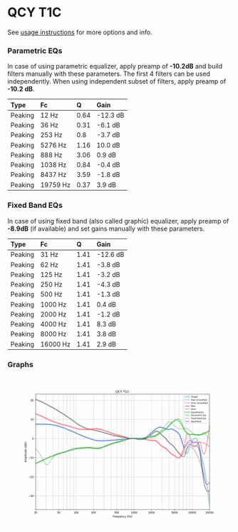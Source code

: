 # QCY T1C
See [usage instructions](https://github.com/jaakkopasanen/AutoEq#usage) for more options and info.

### Parametric EQs
In case of using parametric equalizer, apply preamp of **-10.2dB** and build filters manually
with these parameters. The first 4 filters can be used independently.
When using independent subset of filters, apply preamp of **-10.2 dB**.

| Type    | Fc       |    Q | Gain     |
|:--------|:---------|:-----|:---------|
| Peaking | 12 Hz    | 0.64 | -12.3 dB |
| Peaking | 36 Hz    | 0.31 | -6.1 dB  |
| Peaking | 253 Hz   | 0.8  | -3.7 dB  |
| Peaking | 5276 Hz  | 1.16 | 10.0 dB  |
| Peaking | 888 Hz   | 3.06 | 0.9 dB   |
| Peaking | 1038 Hz  | 0.84 | -0.4 dB  |
| Peaking | 8437 Hz  | 3.59 | -1.8 dB  |
| Peaking | 19759 Hz | 0.37 | 3.9 dB   |

### Fixed Band EQs
In case of using fixed band (also called graphic) equalizer, apply preamp of **-8.9dB**
(if available) and set gains manually with these parameters.

| Type    | Fc       |    Q | Gain     |
|:--------|:---------|:-----|:---------|
| Peaking | 31 Hz    | 1.41 | -12.6 dB |
| Peaking | 62 Hz    | 1.41 | -3.8 dB  |
| Peaking | 125 Hz   | 1.41 | -3.2 dB  |
| Peaking | 250 Hz   | 1.41 | -4.3 dB  |
| Peaking | 500 Hz   | 1.41 | -1.3 dB  |
| Peaking | 1000 Hz  | 1.41 | 0.4 dB   |
| Peaking | 2000 Hz  | 1.41 | -1.2 dB  |
| Peaking | 4000 Hz  | 1.41 | 8.3 dB   |
| Peaking | 8000 Hz  | 1.41 | 3.8 dB   |
| Peaking | 16000 Hz | 1.41 | 2.9 dB   |

### Graphs
![](./QCY%20T1C.png)